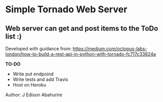 # Simple Tornado Web Server

## Web server can get and post items to the ToDo list :)

Developed with guidance from: https://medium.com/octopus-labs-london/how-to-build-a-rest-api-in-python-with-tornado-fc717c33824a

**TO-DO**
- Write put endpoind
- Write tests and add Travis
- Host on Heroku

Author: J Edison Abahurire